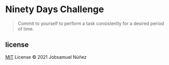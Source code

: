 # Ninety Days Challenge

> Commit to yourself to perform a task consistently for a desired period of time. 

## license

[MIT](http://opensource.org/licenses/MIT) License :copyright: 2021 Jobsamuel Núñez
